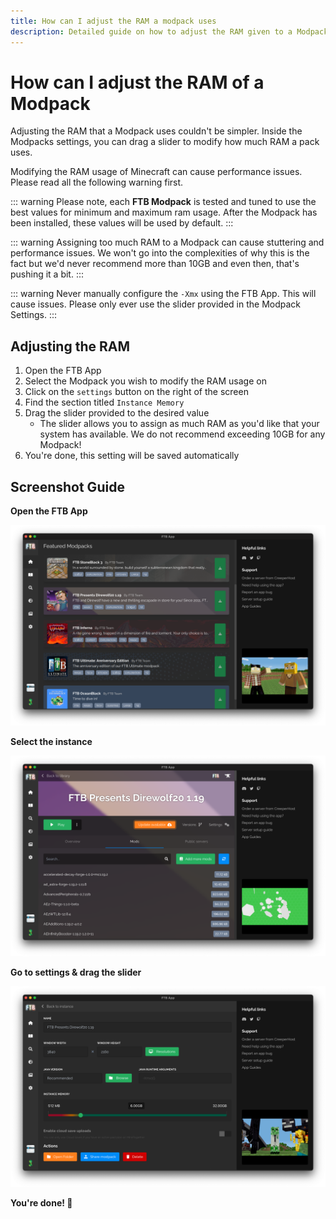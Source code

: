 ```yaml
---
title: How can I adjust the RAM a modpack uses
description: Detailed guide on how to adjust the RAM given to a Modpack
---
```


# How can I adjust the RAM of a Modpack

Adjusting the RAM that a Modpack uses couldn't be simpler. Inside the Modpacks settings, you can drag a slider to modify how much RAM a pack uses. 

Modifying the RAM usage of Minecraft can cause performance issues. Please read all the following warning first.

::: warning
Please note, each **FTB Modpack** is tested and tuned to use the best values for minimum and maximum ram usage. After the Modpack has been installed, these values will be used by default.
:::

::: warning
Assigning too much RAM to a Modpack can cause stuttering and performance issues. We won't go into the complexities of why this is the fact but we'd never recommend more than 10GB and even then, that's pushing it a bit.
:::

::: warning
Never manually configure the `-Xmx` using the FTB App. This will cause issues. Please only ever use the slider provided in the Modpack Settings.
:::

## Adjusting the RAM

1. Open the FTB App
2. Select the Modpack you wish to modify the RAM usage on
3. Click on the `settings` button on the right of the screen
4. Find the section titled `Instance Memory`
5. Drag the slider provided to the desired value
   - The slider allows you to assign as much RAM as you'd like that your system has available. We do not recommend exceeding 10GB for any Modpack!
6. You're done, this setting will be saved automatically

## Screenshot Guide

**Open the FTB App**

![The FTB App](./images/ftb-app.png)

**Select the instance**

![The FTB App's Instance page](./images/ftb-app-instance-page.png)

**Go to settings & drag the slider**

![The FTB App's Instance settings page](./images/ftb-app-instance-settings-page.png)

**You're done! 🎉**
